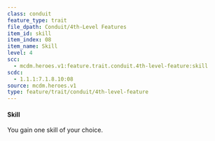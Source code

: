 ```yaml
---
class: conduit
feature_type: trait
file_dpath: Conduit/4th-Level Features
item_id: skill
item_index: 08
item_name: Skill
level: 4
scc:
  - mcdm.heroes.v1:feature.trait.conduit.4th-level-feature:skill
scdc:
  - 1.1.1:7.1.8.10:08
source: mcdm.heroes.v1
type: feature/trait/conduit/4th-level-feature
---
```


#### Skill

You gain one skill of your choice.
